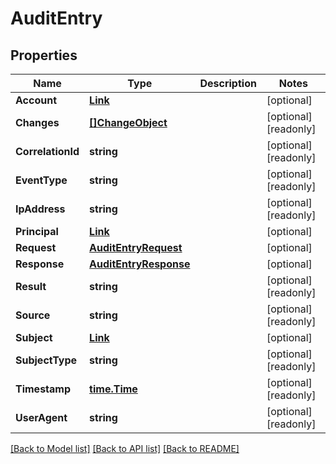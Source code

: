 # AuditEntry

## Properties

Name | Type | Description | Notes
------------ | ------------- | ------------- | -------------
**Account** | [**Link**](Link.md) |  | [optional] 
**Changes** | [**[]ChangeObject**](ChangeObject.md) |  | [optional] [readonly] 
**CorrelationId** | **string** |  | [optional] [readonly] 
**EventType** | **string** |  | [optional] [readonly] 
**IpAddress** | **string** |  | [optional] [readonly] 
**Principal** | [**Link**](Link.md) |  | [optional] 
**Request** | [**AuditEntryRequest**](AuditEntryRequest.md) |  | [optional] 
**Response** | [**AuditEntryResponse**](AuditEntryResponse.md) |  | [optional] 
**Result** | **string** |  | [optional] [readonly] 
**Source** | **string** |  | [optional] [readonly] 
**Subject** | [**Link**](Link.md) |  | [optional] 
**SubjectType** | **string** |  | [optional] [readonly] 
**Timestamp** | [**time.Time**](time.Time.md) |  | [optional] [readonly] 
**UserAgent** | **string** |  | [optional] [readonly] 

[[Back to Model list]](../README.md#documentation-for-models) [[Back to API list]](../README.md#documentation-for-api-endpoints) [[Back to README]](../README.md)


